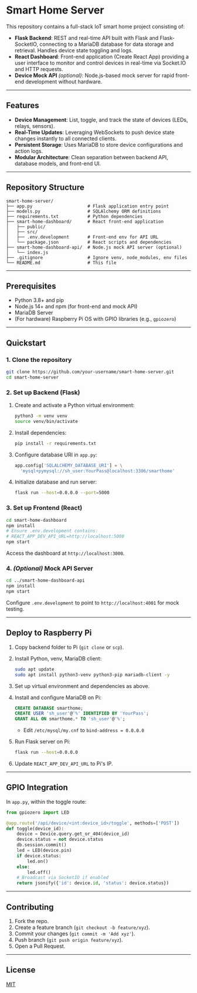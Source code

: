 # Smart Home Server

This repository contains a full-stack IoT smart home project consisting of:

* **Flask Backend**: REST and real-time API built with Flask and Flask-SocketIO, connecting to a MariaDB database for data storage and retrieval. Handles device state toggling and logs.
* **React Dashboard**: Front-end application (Create React App) providing a user interface to monitor and control devices in real-time via Socket.IO and HTTP requests.
* **Device Mock API** *(optional)*: Node.js-based mock server for rapid front-end development without hardware.

---

## Features

* **Device Management**: List, toggle, and track the state of devices (LEDs, relays, sensors).
* **Real-Time Updates**: Leveraging WebSockets to push device state changes instantly to all connected clients.
* **Persistent Storage**: Uses MariaDB to store device configurations and action logs.
* **Modular Architecture**: Clean separation between backend API, database models, and front-end UI.

---

## Repository Structure

```
smart-home-server/
├── app.py                     # Flask application entry point
├── models.py                  # SQLAlchemy ORM definitions
├── requirements.txt           # Python dependencies
├── smart-home-dashboard/      # React front-end application
│   ├── public/
│   ├── src/
│   ├── .env.development       # Front-end env for API URL
│   └── package.json           # React scripts and dependencies
├── smart-home-dashboard-api/  # Node.js mock API server (optional)
│   └── index.js
├── .gitignore                 # Ignore venv, node_modules, env files
└── README.md                  # This file
```

---

## Prerequisites

* Python 3.8+ and pip
* Node.js 14+ and npm (for front-end and mock API)
* MariaDB Server
* (For hardware) Raspberry Pi OS with GPIO libraries (e.g., `gpiozero`)

---

## Quickstart

### 1. Clone the repository

```bash
git clone https://github.com/your-username/smart-home-server.git
cd smart-home-server
```

### 2. Set up Backend (Flask)

1. Create and activate a Python virtual environment:

   ```bash
   python3 -m venv venv
   source venv/bin/activate
   ```
2. Install dependencies:

   ```bash
   pip install -r requirements.txt
   ```
3. Configure database URI in `app.py`:

   ```python
   app.config['SQLALCHEMY_DATABASE_URI'] = \
     'mysql+pymysql://sh_user:YourPass@localhost:3306/smarthome'
   ```
4. Initialize database and run server:

   ```bash
   flask run --host=0.0.0.0 --port=5000
   ```

### 3. Set up Frontend (React)

```bash
cd smart-home-dashboard
npm install
# Ensure .env.development contains:
# REACT_APP_DEV_API_URL=http://localhost:5000
npm start
```

Access the dashboard at `http://localhost:3000`.

### 4. *(Optional)* Mock API Server

```bash
cd ../smart-home-dashboard-api
npm install
npm start
```

Configure `.env.development` to point to `http://localhost:4001` for mock testing.

---

## Deploy to Raspberry Pi

1. Copy backend folder to Pi (`git clone` or `scp`).
2. Install Python, venv, MariaDB client:

   ```bash
   sudo apt update
   sudo apt install python3-venv python3-pip mariadb-client -y
   ```
3. Set up virtual environment and dependencies as above.
4. Install and configure MariaDB on Pi:

   ```sql
   CREATE DATABASE smarthome;
   CREATE USER 'sh_user'@'%' IDENTIFIED BY 'YourPass';
   GRANT ALL ON smarthome.* TO 'sh_user'@'%';
   ```

   * Edit `/etc/mysql/my.cnf` to `bind-address = 0.0.0.0`
5. Run Flask server on Pi:

   ```bash
   flask run --host=0.0.0.0
   ```
6. Update `REACT_APP_DEV_API_URL` to Pi's IP.

---

## GPIO Integration

In `app.py`, within the toggle route:

```python
from gpiozero import LED

@app.route('/api/device/<int:device_id>/toggle', methods=['POST'])
def toggle(device_id):
    device = Device.query.get_or_404(device_id)
    device.status = not device.status
    db.session.commit()
    led = LED(device.pin)
    if device.status:
        led.on()
    else:
        led.off()
    # Broadcast via SocketIO if enabled
    return jsonify({'id': device.id, 'status': device.status})
```

---

## Contributing

1. Fork the repo.
2. Create a feature branch (`git checkout -b feature/xyz`).
3. Commit your changes (`git commit -m 'Add xyz'`).
4. Push branch (`git push origin feature/xyz`).
5. Open a Pull Request.

---

## License

[MIT](LICENSE)

